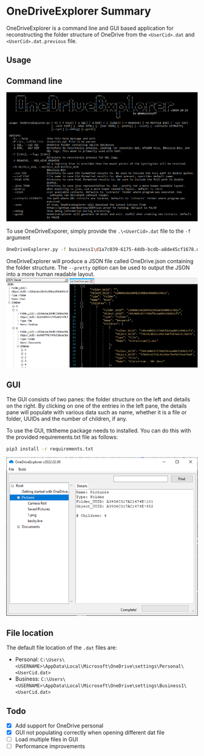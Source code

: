 # OneDriveExplorer Summary

OneDriveExplorer is a command line and GUI based application for reconstructing the folder structure of OneDrive from the `<UserCid>.dat` and `<UserCid>.dat.previous` file.

## Usage

## Command line

![cmd_help](./Images/cmd_help.png)

To use OneDriveExporer, simply provide the `.\<UserCid>.dat` file to the `-f` argument

```bash
OneDriveExplorer.py -f business1\d1a7c039-6175-4ddb-bcdb-a8de45cf1678.dat
```

OneDriveExplorer will produce a JSON file called OneDrive.json containing the folder structure. The `--pretty` option can be used to output the JSON into a more human readable layout.
![json](./Images/json.png)

## GUI

The GUI consists of two panes: the folder structure on the left and details on the right. By clicking on one of the entries in the left pane, the details pane will populate with various data such as name, whether it is a file or folder, UUIDs and the number of children, if any.

To use the GUI, ttktheme package needs to installed. You can do this with the provided requirements.txt file as follows:

```bash
pip3 install -r requirements.txt
```

![gui](./Images/gui.png)

## File location

The default file location of the `.dat` files are:

- Personal: `C:\Users\<USERNAME>\AppData\Local\Microsoft\OneDrive\settings\Personal\<UserCid.dat>`
- Business: `C:\Users\<USERNAME>\AppData\Local\Microsoft\OneDrive\settings\Business1\<UserCid.dat>`

## Todo

- [x] Add support for OneDrive personal
- [x] GUI not populating correctly when opening different dat file
- [ ] Load multiple files in GUI
- [ ] Performance improvements
